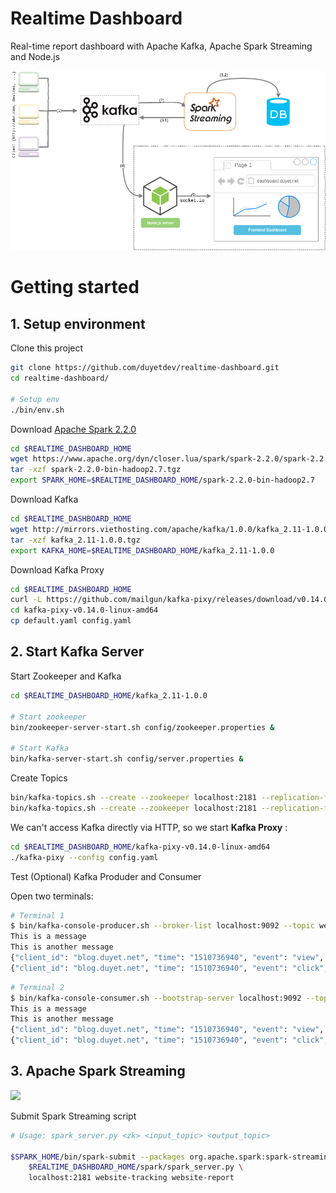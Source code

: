 <style>.markdown-preview {background: #FFF !important; color: #1f1f1f !important} .markdown-preview h1, .markdown-preview h2, .markdown-preview h3, .markdown-preview h4, .markdown-preview h5, .markdown-preview p {background: #FFF !important; color: #1f1f1f !important}</style>

# Realtime Dashboard
Real-time report dashboard with Apache Kafka, Apache Spark Streaming and Node.js

![](RRD.png)

# Getting started

## 1. Setup environment

Clone this project

```sh
git clone https://github.com/duyetdev/realtime-dashboard.git
cd realtime-dashboard/

# Setup env
./bin/env.sh
```

Download [Apache Spark 2.2.0](http://spark.apache.org/downloads.html)

```sh
cd $REALTIME_DASHBOARD_HOME
wget https://www.apache.org/dyn/closer.lua/spark/spark-2.2.0/spark-2.2.0-bin-hadoop2.7.tgz
tar -xzf spark-2.2.0-bin-hadoop2.7.tgz
export SPARK_HOME=$REALTIME_DASHBOARD_HOME/spark-2.2.0-bin-hadoop2.7
```

Download Kafka
```sh
cd $REALTIME_DASHBOARD_HOME
wget http://mirrors.viethosting.com/apache/kafka/1.0.0/kafka_2.11-1.0.0.tgz
tar -xzf kafka_2.11-1.0.0.tgz
export KAFKA_HOME=$REALTIME_DASHBOARD_HOME/kafka_2.11-1.0.0
```

Download Kafka Proxy
```sh
cd $REALTIME_DASHBOARD_HOME
curl -L https://github.com/mailgun/kafka-pixy/releases/download/v0.14.0/kafka-pixy-v0.14.0-linux-amd64.tar.gz | tar xz
cd kafka-pixy-v0.14.0-linux-amd64
cp default.yaml config.yaml
```


## 2. Start Kafka Server

Start Zookeeper and Kafka
```sh
cd $REALTIME_DASHBOARD_HOME/kafka_2.11-1.0.0

# Start zookeeper
bin/zookeeper-server-start.sh config/zookeeper.properties &

# Start Kafka
bin/kafka-server-start.sh config/server.properties &
```

Create Topics
```sh
bin/kafka-topics.sh --create --zookeeper localhost:2181 --replication-factor 1 --partitions 1 --topic website-collect
bin/kafka-topics.sh --create --zookeeper localhost:2181 --replication-factor 1 --partitions 1 --topic website-report
```

We can't access Kafka directly via HTTP, so we start **Kafka Proxy** :
```sh
cd $REALTIME_DASHBOARD_HOME/kafka-pixy-v0.14.0-linux-amd64
./kafka-pixy --config config.yaml
```

Test (Optional) Kafka Produder and Consumer

Open two terminals:
```sh
# Terminal 1
$ bin/kafka-console-producer.sh --broker-list localhost:9092 --topic website-collect
This is a message
This is another message
{"client_id": "blog.duyet.net", "time": "1510736940", "event": "view", "ip":"1.2.3.4", "UA": "Chrome"}
{"client_id": "blog.duyet.net", "time": "1510736940", "event": "click", "ip":"1.2.3.5", "UA": "Firefox"}
```

```sh
# Terminal 2
$ bin/kafka-console-consumer.sh --bootstrap-server localhost:9092 --topic website-collect --from-beginning
This is a message
This is another message
{"client_id": "blog.duyet.net", "time": "1510736940", "event": "view", "ip":"1.2.3.4", "UA": "Chrome"}
{"client_id": "blog.duyet.net", "time": "1510736940", "event": "click", "ip":"1.2.3.5", "UA": "Firefox"}
```

## 3. Apache Spark Streaming

![](https://spark.apache.org/docs/latest/img/streaming-arch.png)

Submit Spark Streaming script

```sh
# Usage: spark_server.py <zk> <input_topic> <output_topic>

$SPARK_HOME/bin/spark-submit --packages org.apache.spark:spark-streaming-kafka-0-8_2.11:2.0.2 \
    $REALTIME_DASHBOARD_HOME/spark/spark_server.py \
    localhost:2181 website-tracking website-report
```
